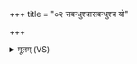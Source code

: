 +++
title = "०२ सबन्धुश्चासबन्धुश्च यो"

+++
<details><summary>मूलम् (VS)</summary>

सब॑न्धु॒श्चास॑बन्धुश्च॒ यो अ॒स्माँ अ॑भि॒दास॑ति।  
तेषां॒ सा वृ॒क्षाणा॑मिवा॒हं भू॑यासमुत्त॒मः ॥
</details>